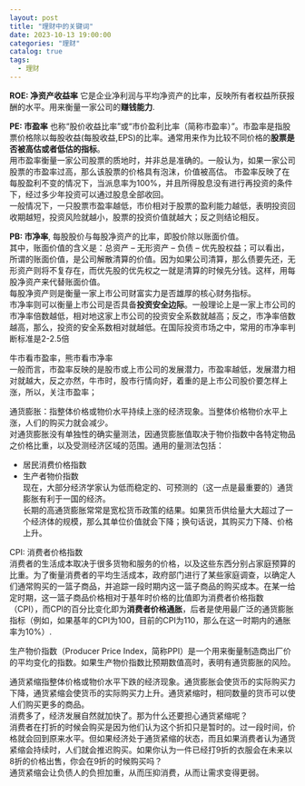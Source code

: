 ```yaml
---
layout: post
title: "理财中的关键词"
date: 2023-10-13 19:00:00
categories: "理财"
catalog: true
tags:
  - 理财
---
```

**ROE: 净资产收益率**  它是企业净利润与平均净资产的比率，反映所有者权益所获报酬的水平。用来衡量一家公司的**赚钱能力**.  

**PE: 市盈率** 也称“股价收益比率”或“市价盈利比率（简称市盈率）”。市盈率是指股票价格除以每股收益(每股收益,EPS)的比率。通常用来作为比较不同价格的**股票是否被高估或者低估的指标**。  
用市盈率衡量一家公司股票的质地时，并非总是准确的。一般认为，如果一家公司股票的市盈率过高，那么该股票的价格具有泡沫，价值被高估。  市盈率反映了在每股盈利不变的情况下，当派息率为100%，并且所得股息没有进行再投资的条件下，经过多少年投资可以通过股息全部收回。  
一般情况下，一只股票市盈率越低，市价相对于股票的盈利能力越低，表明投资回收期越短，投资风险就越小，股票的投资价值就越大；反之则结论相反。  

**PB: 市净率**, 每股股价与每股净资产的比率，即股价除以账面价值。   
其中，账面价值的含义是：总资产 – 无形资产 – 负债 – 优先股权益；可以看出，所谓的账面价值，是公司解散清算的价值。因为如果公司清算，那么债要先还，无形资产则将不复存在，而优先股的优先权之一就是清算的时候先分钱。这样，用每股净资产来代替账面价值。  
每股净资产则是衡量一家上市公司财富实力是否雄厚的核心财务指标。   
市净率则可以衡量上市公司是否具备**投资安全边际**。一般理论上是一家上市公司的市净率倍数越低，相对地这家上市公司的投资安全系数就越高；反之，市净率倍数越高，那么，投资的安全系数相对就越低。在国际投资市场之中，常用的市净率判断标准是2-2.5倍      

牛市看市盈率，熊市看市净率  
一般而言，市盈率反映的是股市或上市公司的发展潜力，市盈率越低，发展潜力相对就越大，反之亦然，牛市时，股市行情向好，着重的是上市公司股价要怎样上涨，所以，关注市盈率；  


通货膨胀：指整体价格或物价水平持续上涨的经济现象。当整体价格物价水平上涨，人们的购买力就会减少。  
对通货膨胀没有单独性的确实量测法，因通货膨胀值取决于物价指数中各特定物品之价格比重，以及受测经济区域的范围。通用的量测法包括：  
+ 居民消费价格指数  
+ 生产者物价指数   
现在，大部分经济学家认为低而稳定的、可预测的（这一点是最重要的）通货膨胀有利于一国的经济。  
长期的高通货膨胀常常是宽松货币政策的结果。如果货币供给量大大超过了一个经济体的规模，那么其单位价值就会下降；换句话说，其购买力下降、价格上升。   

CPI: 消费者价格指数  
消费者的生活成本取决于很多货物和服务的价格，以及这些东西分别占家庭预算的比重。为了衡量消费者的平均生活成本，政府部门进行了某些家庭调查，以确定人们通常购买的一篮子商品，并追踪一段时期内这一篮子商品的购买成本。在某一给定时期，这一篮子商品价格相对于基年时价格的比值即为消费者价格指数（CPI），而CPI的百分比变化即为**消费者价格通胀**，后者是使用最广泛的通货膨胀指标（例如，如果基年的CPI为100，目前的CPI为110，那么在这一时期内的通胀率为10%）.  

生产物价指数（Producer Price Index，简称PPI）是一个用来衡量制造商出厂价的平均变化的指数。如果生产物价指数比预期数值高时，表明有通货膨胀的风险。  

通货紧缩指整体价格或物价水平下跌的经济现象。通货膨胀会使货币的实际购买力下降，通货紧缩会使货币的实际购买力上升。通货紧缩时，相同数量的货币可以使人们购买更多的商品。  
消费多了，经济发展自然就加快了。那为什么还要担心通货紧缩呢？  
消费者在打折的时候会购买是因为他们认为这个折扣只是暂时的。过一段时间，价格就会回到原来水平。但如果经济处于通货紧缩的状态，而且如果消费者认为通货紧缩会持续时，人们就会推迟购买。如果你认为一件已经打9折的衣服会在未来以8折的价格出售，你会在9折的时候购买吗？  
通货紧缩会让负债人的负担加重，从而压抑消费，从而让需求变得更弱。  